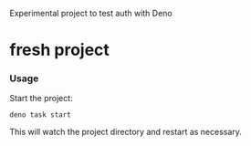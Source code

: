 Experimental project to test auth with Deno

# fresh project

### Usage

Start the project:

```
deno task start
```

This will watch the project directory and restart as necessary.
